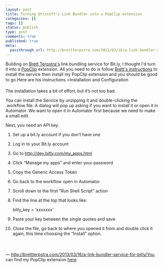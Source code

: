 ```yaml
---
layout: post
title: Turning @ttscoff's Link Bundler into a PopClip extension
categories: []
tags: []
status: publish
type: post
comments: true
published: true
meta:
  passthrough_url: http://brettterpstra.com/2013/03/16/a-link-bundler-service-for-bitly/
---
```

Building on 
[Brett Terpstra's](http://brettterpstra.com) link bundling service for Bit.ly, I thought I'd turn it into a 
[PopClip](http://pilotmoon.com/popclip/) extension. All you need to do is follow 
[Brett's instructions](http://brettterpstra.com/2013/03/16/a-link-bundler-service-for-bitly/) to install the service then install my PopClip extension and you should be good to go.Here are his instructions >Installation and Configuration


The installation takes a bit of effort, but it’s not too bad.


You can install the Service by unzipping it and double-clicking the .workflow file. A dialog will pop up asking if you want to install it or open it in Automator. We want to open it in Automator first because we need to make a small edit.


Next, you need an API key.


1. Set up a bit.ly account if you don’t have one


2. Log in to your Bit.ly account


3. Go to http://dev.bitly.com/my_apps.html


4. Click “Manage my apps” and enter your password


5. Copy the Generic Access Token


6. Go back to the workflow open in Automator


7. Scroll down to the first “Run Shell Script” action


8. Find the line at the top that looks like:


    bitly_key = ‘xxxxxxx’


9. Paste your key between the single quotes and save


10. Close the file, go back to where you opened it from and double click it again, this time choosing the “Install” option.




  
— http://brettterpstra.com/2013/03/16/a-link-bundler-service-for-bitly/You can find my PopClip extension 
[here](/s/LinkBundle.popclipextz)
